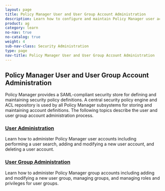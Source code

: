 ```yaml
---
layout: page
title: Policy Manager User and User Group Account Administration
description: Learn how to configure and maintain Policy Manager user accounts, user groups, and key assignments.
product: ag
category: learn
no-nav: true
no-catalog: true
weight: 4
sub-nav-class: Security Administration
type: page
nav-title: Policy Manager User and User Group Account Administration
---
```


## Policy Manager User and User Group Account Administration

Policy Manager provides a SAML-compliant security store for defining and maintaining security policy definitions. A central security policy engine and ACL repository is used by all Policy Manager subsystems for storing and maintaining account definitions. The following topics describe the user and user group account administration process. 

### [User Administration](user_administration.html)

Learn how to administer Policy Manager user accounts including performing a user search, adding and modifying a new user account, and deleting a user account.

<div class = "divider1"></div>

### [User Group Administration](user_group_administration.html)

Learn how to administer Policy Manager group accounts including adding and modifying a new user group, managing groups, and managing roles and privileges for user groups.

<div class = "divider1"></div>

